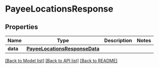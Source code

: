 # PayeeLocationsResponse

## Properties
Name | Type | Description | Notes
------------ | ------------- | ------------- | -------------
**data** | [**PayeeLocationsResponseData**](PayeeLocationsResponseData.md) |  | 

[[Back to Model list]](../README.md#documentation-for-models) [[Back to API list]](../README.md#documentation-for-api-endpoints) [[Back to README]](../README.md)


